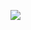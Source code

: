 <a href="https://www.codewars.com/users/izferriss"><img src="https://www.codewars.com/users/izferriss/badges/large" align="center"></a>
